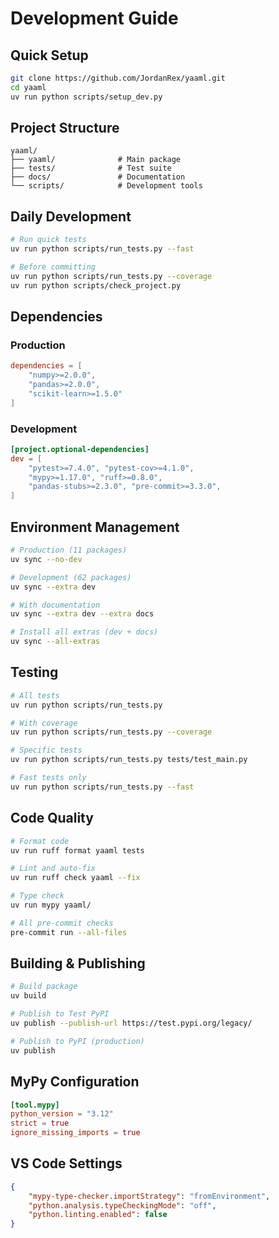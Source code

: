 # Development Guide

## Quick Setup

```bash
git clone https://github.com/JordanRex/yaaml.git
cd yaaml
uv run python scripts/setup_dev.py
```

## Project Structure

```ascii
yaaml/
├── yaaml/              # Main package
├── tests/              # Test suite
├── docs/               # Documentation
└── scripts/            # Development tools
```

## Daily Development

```bash
# Run quick tests
uv run python scripts/run_tests.py --fast

# Before committing
uv run python scripts/run_tests.py --coverage
uv run python scripts/check_project.py
```

## Dependencies

### Production

```toml
dependencies = [
    "numpy>=2.0.0",
    "pandas>=2.0.0",
    "scikit-learn>=1.5.0"
]
```

### Development

```toml
[project.optional-dependencies]
dev = [
    "pytest>=7.4.0", "pytest-cov>=4.1.0",
    "mypy>=1.17.0", "ruff>=0.8.0",
    "pandas-stubs>=2.3.0", "pre-commit>=3.3.0",
]
```

## Environment Management

```bash
# Production (11 packages)
uv sync --no-dev

# Development (62 packages)
uv sync --extra dev

# With documentation
uv sync --extra dev --extra docs

# Install all extras (dev + docs)
uv sync --all-extras
```

## Testing

```bash
# All tests
uv run python scripts/run_tests.py

# With coverage
uv run python scripts/run_tests.py --coverage

# Specific tests
uv run python scripts/run_tests.py tests/test_main.py

# Fast tests only
uv run python scripts/run_tests.py --fast
```

## Code Quality

```bash
# Format code
uv run ruff format yaaml tests

# Lint and auto-fix
uv run ruff check yaaml --fix

# Type check
uv run mypy yaaml/

# All pre-commit checks
pre-commit run --all-files
```

## Building & Publishing

```bash
# Build package
uv build

# Publish to Test PyPI
uv publish --publish-url https://test.pypi.org/legacy/

# Publish to PyPI (production)
uv publish
```

## MyPy Configuration

```toml
[tool.mypy]
python_version = "3.12"
strict = true
ignore_missing_imports = true
```

## VS Code Settings

```json
{
    "mypy-type-checker.importStrategy": "fromEnvironment",
    "python.analysis.typeCheckingMode": "off",
    "python.linting.enabled": false
}
```
